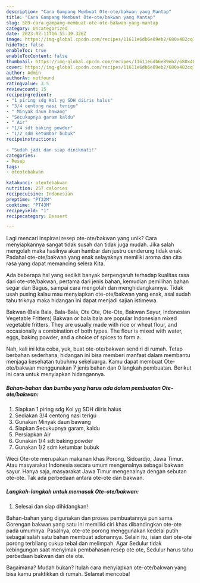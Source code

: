 ```yaml
---
description: "Cara Gampang Membuat Ote-ote/bakwan yang Mantap"
title: "Cara Gampang Membuat Ote-ote/bakwan yang Mantap"
slug: 589-cara-gampang-membuat-ote-ote-bakwan-yang-mantap
category: Uncategorized
date: 2023-02-11T16:55:39.326Z
image: https://img-global.cpcdn.com/recipes/11611e6db6e89eb2/680x482cq70/ote-otebakwan-foto-resep-utama.jpg
hideToc: false
enableToc: true
enableTocContent: false
thumbnail: https://img-global.cpcdn.com/recipes/11611e6db6e89eb2/680x482cq70/ote-otebakwan-foto-resep-utama.jpg
cover: https://img-global.cpcdn.com/recipes/11611e6db6e89eb2/680x482cq70/ote-otebakwan-foto-resep-utama.jpg
author: Admin
authorAv: notfound
ratingvalue: 3.5
reviewcount: 15
recipeingredient:
- "1 piring sdg Kol yg SDH diiris halus"
- "3/4 centong nasi terigu"
- " Minyak daun bawang"
- "Secukupnya garam kaldu"
- " Air"
- "1/4 sdt baking powder"
- "1/2 sdm ketumbar bubuk"
recipeinstructions:

- "Sudah jadi dan siap dinikmati!"
categories:
- Resep
tags:
- oteotebakwan

katakunci: oteotebakwan 
nutrition: 257 calories
recipecuisine: Indonesian
preptime: "PT32M"
cooktime: "PT43M"
recipeyield: "1"
recipecategory: Dessert

---
```





Lagi mencari inspirasi resep ote-ote/bakwan yang unik? Cara menyiapkannya sangat tidak susah dan tidak juga mudah. Jika salah mengolah maka hasilnya akan hambar dan justru cenderung tidak enak. Padahal ote-ote/bakwan yang enak selayaknya memiliki aroma dan cita rasa yang dapat memancing selera Kita.





Ada beberapa hal yang sedikit banyak berpengaruh terhadap kualitas rasa dari ote-ote/bakwan, pertama dari jenis bahan, kemudian pemilihan bahan segar dan Bagus, sampai cara mengolah dan menghidangkannya. Tidak usah pusing kalau mau menyiapkan ote-ote/bakwan yang enak,      asal sudah tahu triknya maka hidangan ini dapat menjadi sajian istimewa.














Bakwan (Bala Bala, Bala-Bala, Ote Ote, Ote-Ote, Bakwan Sayur, Indonesian Vegetable Fritters) Bakwan or bala bala are popular Indonesian mixed vegetable fritters. They are usually made with rice or wheat flour, and occasionally a combination of both types. The flour is mixed with water, eggs, baking powder, and a choice of spices to form a.






Nah, kali ini kita coba, yuk, buat ote-ote/bakwan sendiri di rumah. Tetap berbahan sederhana, hidangan ini bisa memberi manfaat dalam membantu menjaga kesehatan tubuhmu sekeluarga. Kamu dapat membuat Ote-ote/bakwan menggunakan 7 jenis bahan dan 0 langkah pembuatan. Berikut ini cara untuk menyiapkan hidangannya.

<!--inarticleads1-->

##### Bahan-bahan dan bumbu yang harus ada dalam pembuatan Ote-ote/bakwan:

1. Siapkan 1 piring sdg Kol yg SDH diiris halus
1. Sediakan 3/4 centong nasi terigu
1. Gunakan  Minyak daun bawang
1. Siapkan Secukupnya garam, kaldu
1. Persiapkan  Air
1. Gunakan 1/4 sdt baking powder
1. Gunakan 1/2 sdm ketumbar bubuk


Weci Ote-ote merupakan makanan khas Porong, Sidoardjo, Jawa Timur. Atau masyarakat Indonesia secara umum mengenalnya sebagai bakwan sayur. Hanya saja, masyarakat Jawa Timur mengenalnya dengan sebutan ote-ote. Tak ada perbedaan antara ote-ote dan bakwan. 

<!--inarticleads2-->

##### Langkah-langkah untuk memasak Ote-ote/bakwan:


1. Selesai dan siap dihidangkan!

Bahan-bahan yang digunakan dan proses pembuatannya pun sama. Gorengan bakwan yang satu ini memiliki ciri khas dibandingkan ote-ote pada umumnya. Pasalnya, ote-ote porong menggunakan kedelai putih sebagai salah satu bahan membuat adonannya. Selain itu, isian dari ote-ote porong terbilang cukup tebal dan melimpah. Agar Sedulur tidak kebingungan saat menyimak pembahasan resep ote ote, Sedulur harus tahu perbedaan bakwan dan ote ote. 

Bagaimana? Mudah bukan? Itulah cara menyiapkan ote-ote/bakwan yang bisa kamu praktikkan di rumah. Selamat mencoba!
